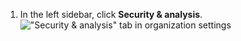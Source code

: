 1. In the left sidebar, click **Security & analysis**.
   !["Security & analysis" tab in organization settings](/assets/images/help/organizations/org-settings-security-and-analysis.png)
